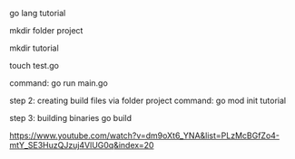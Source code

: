 go lang tutorial 

mkdir folder project 

mkdir tutorial

touch test.go

command: go run main.go

step 2: creating build files via folder project
command: go mod init tutorial

step 3: building binaries 
go build 


https://www.youtube.com/watch?v=dm9oXt6_YNA&list=PLzMcBGfZo4-mtY_SE3HuzQJzuj4VlUG0q&index=20
